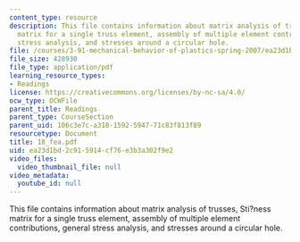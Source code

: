 ```yaml
---
content_type: resource
description: This file contains information about matrix analysis of trusses, Sti?ness
  matrix for a single truss element, assembly of multiple element contributions, general
  stress analysis, and stresses around a circular hole.
file: /courses/3-91-mechanical-behavior-of-plastics-spring-2007/ea23d1bd2c915914cf76e3b3a302f9e2_18_fea.pdf
file_size: 428930
file_type: application/pdf
learning_resource_types:
- Readings
license: https://creativecommons.org/licenses/by-nc-sa/4.0/
ocw_type: OCWFile
parent_title: Readings
parent_type: CourseSection
parent_uid: 106c3e7c-a318-1592-5947-71c83f813f89
resourcetype: Document
title: 18_fea.pdf
uid: ea23d1bd-2c91-5914-cf76-e3b3a302f9e2
video_files:
  video_thumbnail_file: null
video_metadata:
  youtube_id: null
---
```

This file contains information about matrix analysis of trusses, Sti?ness matrix for a single truss element, assembly of multiple element contributions, general stress analysis, and stresses around a circular hole.